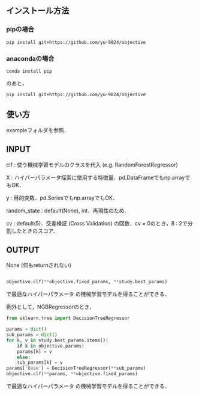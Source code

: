 ## インストール方法

### pipの場合

~~~
pip install git+https://github.com/yu-9824/objective
~~~

### anacondaの場合
~~~
conda install pip
~~~
のあと，
~~~
pip install git+https://github.com/yu-9824/objective
~~~


## 使い方
exampleフォルダを参照．


## INPUT
clf : 使う機械学習モデルのクラスを代入 (e.g. RandomForestRegressor)

X : ハイパーパラメータ探索に使用する特徴量．pd.DataFrameでもnp.arrayでもOK．

y : 目的変数．pd.Seriesでもnp.arrayでもOK．

random_state : default(None), int．再現性のため．

cv : default(5)．交差検証 (Cross Validation) の回数．cv = 0のとき，8 : 2で分割したときのスコア．

## OUTPUT
None (何もreturnされない)
~~~python

objective.clf(**objective.fixed_params, **study.best_params)

~~~

で最適なハイパーパラメータ の機械学習モデルを得ることができる．

例外として，NGBRegressorのとき，

~~~python
from sklearn.tree import DecisionTreeRegressor

params = dict()
sub_params = dict()
for k, v in study.best_params.items():
    if k in objective.params:
	params[k] = v
    else:
	sub_params[k] = v
params['Base'] = DecisionTreeRegressor(**sub_params)
objective.clf(**params, **objective.fixed_params)
~~~
で最適なハイパーパラメータ の機械学習モデルを得ることができる．
